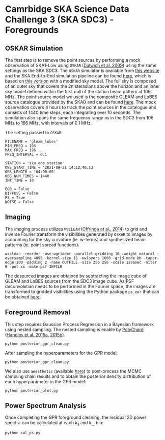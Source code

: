 # Camrbidge SKA Science Data Challenge 3 (SKA SDC3) - Foregrounds
## OSKAR Simulation
The first step is to remove the point sources by performing a mock observation of SKA1-Low using `OSKAR` ([Dulwich et al. 2009](https://pos.sissa.it/132/031/pdf)) using the same settings as the SKA SDC3. The `OSKAR` simulator is available from [this website](https://github.com/OxfordSKA/OSKAR) and the SKA End-to-End simulation pipeline can be found [here](https://github.com/ycliu23/SKA_Power_Spectrum_and_EoR_Window), 
which is based on [this version](https://github.com/oharao/SKA_Power_Spectrum_and_EoR_Window) with a modified sky model. The full sky is composed of an outer sky that covers the $\mathrm{2\pi}$ steradians above the horizon and an inner sky model defined within the first null of the station beam pattern at 106 MHz. The point source model we used is the composite GLEAM and LoBES source catalogue provided by the SKAO and can be found [here](https://drive.google.com/file/d/14nfYmwlyqL7NzMqWtMxYfaFBccrjxKll/view?usp=drive_link). The mock observation covers 4 hours to track the point sources in the catalogue and consists of 1440 time steps, each integrating over 10 seconds. The simulation also spans the same frequency range as in the SDC3 from 106 MHz to 196 MHz, with intervals of 0.1 MHz.

The setting passed to `OSKAR`:
```
FILENAME = 'gleam_lobes'
MIN_FREQ = 106
MAX_FREQ = 196
FREQ_INTERVAL = 0.1

STATION = 'ska_one_station'
OBS_START_TIME = '2021-09-21 14:12:40.13'
OBS_LENGTH = '04:00:00'
OBS_NUM_TIMES = 1440
INT_TIME = 10

EOR = False
DIFFUSE = False
PS = True
NOISE = False
```

## Imaging
The imaging process utilizes `WSCLEAN` ([Offringa et al., 2014](https://arxiv.org/pdf/1407.1943.pdf)) to grid and inverse Fourier transform the visibilities generated by `OSKAR` to images by accounting for the sky curvature (ie. w-terms) and synthesized beam patterns (ie. point spread functions).
```
wsclean -reorder -use-wgridder -parallel-gridding 10 -weight natural -oversampling 4095 -kernel-size 15 -nwlayers 1000 -grid-mode kb -taper-edge 100 -padding 2 -name OUTFILE -size 256 256 -scale 128asec -niter 0 -pol xx -make-psf INFILE
```
The desourced images are obtained by subtracting the image cube of GLEAM and LoBES sources from the SDC3 image cube. As PSF deconvolution needs to be performed in the Fourier space, the images are transformed to gridded visibilities using the Python package `ps_eor` that can be obtained [here](https://gitlab.com/flomertens/ps_eor).

## Foreground Removal
This step requires Gaussian Process Regression in a Bayesian framework using nested sampling. The nested sampling is enable by [PolyChord](https://github.com/PolyChord/PolyChordLite/tree/master) ([Handley et al. 2015a](https://arxiv.org/abs/1502.01856), [2015b](https://arxiv.org/abs/1506.00171)).

```
python posterior_gpr_clean.py
```
After sampling the hyperparameters for the GPR model,
```
python posterior_gpr_clean.py
```
We also use `anesthetic` (available [here](https://github.com/handley-lab/anesthetic)) to post-process the MCMC sampling chain results and to obtain the posterior density distribution of each hyperparameter in the GPR model:
```
python posterior_plot.py
```

## Power Spectrum Analysis
Once completing the GPR foreground cleaning, the residual 2D power spectra can be calculated at each $k_\parallel$ and $k_\perp$ bin:

```
python cal_ps.py
```

